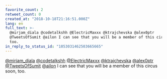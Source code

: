 ```yaml
---
favorite_count: 2
retweet_count: 0
created_at: "2018-10-18T21:16:51.000Z"
lang: en
full_text: >-
  @mirjam_diala @codetalkshh @ElectricMaxxx @ktrajchevska @alex0ptr
  @TweetsOfSumit @ailon I can see that you will be a member of this circus soon,
  too.
in_reply_to_status_id: "1053031462503665665"
---
```


[@mirjam_diala](https://twitter.com/mirjam_diala)
[@codetalkshh](https://twitter.com/codetalkshh)
[@ElectricMaxxx](https://twitter.com/ElectricMaxxx)
[@ktrajchevska](https://twitter.com/ktrajchevska)
[@alex0ptr](https://twitter.com/alex0ptr)
[@TweetsOfSumit](https://twitter.com/TweetsOfSumit)
[@ailon](https://twitter.com/ailon) I can see that you will be a member of this
circus soon, too.
